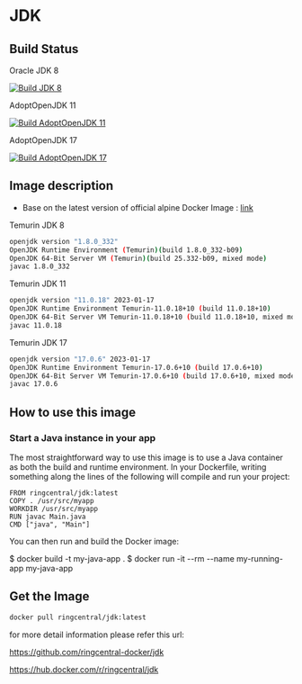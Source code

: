 
# JDK

## Build Status

Oracle JDK 8

[![Build JDK 8](https://github.com/ringcentral-docker/jdk/actions/workflows/build-jdk8.yml/badge.svg)](https://github.com/ringcentral-docker/jdk/actions/workflows/build-jdk8.yml)

AdoptOpenJDK 11

[![Build AdoptOpenJDK 11](https://github.com/ringcentral-docker/jdk/actions/workflows/build-jdk11.yml/badge.svg)](https://github.com/ringcentral-docker/jdk/actions/workflows/build-jdk11.yml)


AdoptOpenJDK 17

[![Build AdoptOpenJDK 17](https://github.com/ringcentral-docker/jdk/actions/workflows/build-jdk17.yml/badge.svg)](https://github.com/ringcentral-docker/jdk/actions/workflows/build-jdk17.yml)
## Image description

* Base on the latest version of official alpine Docker Image : [link](https://hub.docker.com/_/alpine/)

Temurin JDK 8

```bash
openjdk version "1.8.0_332"
OpenJDK Runtime Environment (Temurin)(build 1.8.0_332-b09)
OpenJDK 64-Bit Server VM (Temurin)(build 25.332-b09, mixed mode)
javac 1.8.0_332
```

Temurin JDK 11

```bash
openjdk version "11.0.18" 2023-01-17
OpenJDK Runtime Environment Temurin-11.0.18+10 (build 11.0.18+10)
OpenJDK 64-Bit Server VM Temurin-11.0.18+10 (build 11.0.18+10, mixed mode)
javac 11.0.18
```

Temurin JDK 17

```bash
openjdk version "17.0.6" 2023-01-17
OpenJDK Runtime Environment Temurin-17.0.6+10 (build 17.0.6+10)
OpenJDK 64-Bit Server VM Temurin-17.0.6+10 (build 17.0.6+10, mixed mode, sharing)
javac 17.0.6
```
## How to use this image

### Start a Java instance in your app

The most straightforward way to use this image is to use a Java container as both the build and runtime environment. In your Dockerfile, writing something along the lines of the following will compile and run your project:

```Docker
FROM ringcentral/jdk:latest
COPY . /usr/src/myapp
WORKDIR /usr/src/myapp
RUN javac Main.java
CMD ["java", "Main"]
```

You can then run and build the Docker image:

$ docker build -t my-java-app .
$ docker run -it --rm --name my-running-app my-java-app

## Get the Image

```bash
docker pull ringcentral/jdk:latest
```

for more detail information please refer this url:

<https://github.com/ringcentral-docker/jdk>

<https://hub.docker.com/r/ringcentral/jdk>
